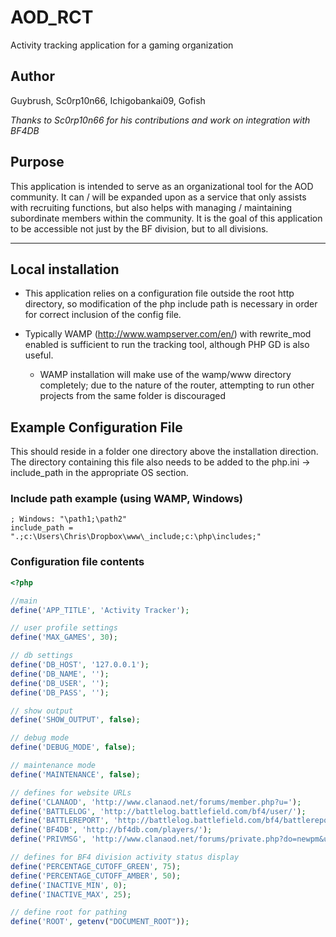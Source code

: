 # AOD_RCT
Activity tracking application for a gaming organization

## Author
Guybrush, Sc0rp10n66, Ichigobankai09, Gofish

*Thanks to Sc0rp10n66 for his contributions and work on integration with BF4DB*

## Purpose
This application is intended to serve as an organizational tool for the AOD community. It can / will be expanded upon as a service that only assists with recruiting functions, but also helps with managing / maintaining subordinate members within the community. It is the goal of this application to be accessible not just by the BF division, but to all divisions.

---

## Local installation

* This application relies on a configuration file outside the root http directory, so modification of the php include path is necessary in order for correct inclusion of the config file.

* Typically WAMP (http://www.wampserver.com/en/) with rewrite_mod enabled is sufficient to run the tracking tool, although PHP GD is also useful.

  * WAMP installation will make use of the wamp/www directory completely; due to the nature of the router, attempting to run other projects from the same folder is discouraged

## Example Configuration File
This should reside in a folder one directory above the installation direction. The directory containing this file also needs to be added to the php.ini -> include_path in the appropriate OS section. 

### Include path example (using WAMP, Windows)
```
; Windows: "\path1;\path2"
include_path = ".;c:\Users\Chris\Dropbox\www\_include;c:\php\includes;"
```

### Configuration file contents
```php
<?php

//main 
define('APP_TITLE', 'Activity Tracker');

// user profile settings
define('MAX_GAMES', 30);

// db settings
define('DB_HOST', '127.0.0.1');
define('DB_NAME', '');
define('DB_USER', '');
define('DB_PASS', '');

// show output
define('SHOW_OUTPUT', false);

// debug mode
define('DEBUG_MODE', false);

// maintenance mode
define('MAINTENANCE', false);

// defines for website URLs
define('CLANAOD', 'http://www.clanaod.net/forums/member.php?u=');
define('BATTLELOG', 'http://battlelog.battlefield.com/bf4/user/');
define('BATTLEREPORT', 'http://battlelog.battlefield.com/bf4/battlereport/show/1/');
define('BF4DB', 'http://bf4db.com/players/');
define('PRIVMSG', 'http://www.clanaod.net/forums/private.php?do=newpm&u=');

// defines for BF4 division activity status display
define('PERCENTAGE_CUTOFF_GREEN', 75);
define('PERCENTAGE_CUTOFF_AMBER', 50);
define('INACTIVE_MIN', 0);
define('INACTIVE_MAX', 25);

// define root for pathing
define('ROOT', getenv("DOCUMENT_ROOT"));
```
